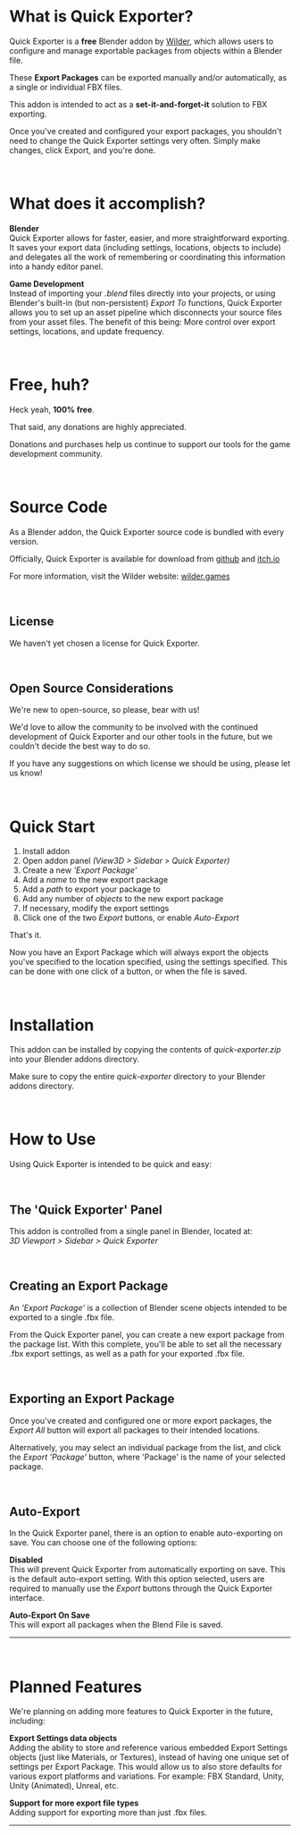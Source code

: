# What is Quick Exporter?
Quick Exporter is a **free** Blender addon by [Wilder](https://wilder.games), which allows users to configure and manage exportable packages from objects within a Blender file.

These **Export Packages** can be exported manually and/or automatically, as a single or individual FBX files.

This addon is intended to act as a **set-it-and-forget-it** solution to FBX exporting.

Once you've created and configured your export packages, you shouldn't need to change the Quick Exporter settings very often. Simply make changes, click Export, and you're done.

<br>

# What does it accomplish?
**Blender**  
Quick Exporter allows for faster, easier, and more straightforward exporting. It saves your export data (including settings, locations, objects to include) and delegates all the work of remembering or coordinating this information into a handy editor panel.

**Game Development**  
Instead of importing your *.blend* files directly into your projects, or using Blender's built-in (but non-persistent) *Export To* functions, Quick Exporter allows you to set up an asset pipeline which disconnects your source files from your asset files. The benefit of this being: More control over export settings, locations, and update frequency.

<br>

# Free, huh?
Heck yeah, **100% free**.

That said, any donations are highly appreciated.

Donations and purchases help us continue to support our tools for the game development community.

<br>

# Source Code  
As a Blender addon, the Quick Exporter source code is bundled with every version. 

Officially, Quick Exporter is available for download from [github](https://github.com/wildergames/blender-quick-exporter) and [itch.io](https://wilder-games.itch.io/blender-quick-exporter)

For more information, visit the Wilder website: [wilder.games](https://wilder.games)

<br>

## License
We haven't yet chosen a license for Quick Exporter.

<br>

## Open Source Considerations
We're new to open-source, so please, bear with us!

We'd love to allow the community to be involved with the continued development of Quick Exporter and our other tools in the future, but we couldn't decide the best way to do so.

If you have any suggestions on which license we should be using, please let us know!

<br>

# Quick Start
1. Install addon
2. Open addon panel *(View3D > Sidebar > Quick Exporter)*
3. Create a new *'Export Package'*
4. Add a *name* to the new export package
5. Add a *path* to export your package to
6. Add any number of *objects* to the new export package
7. If necessary, modify the export settings
8. Click one of the two *Export* buttons, or enable *Auto-Export*

That's it.

Now you have an Export Package which will always export the objects you've specified to the location specified, using the settings specified. This can be done with one click of a button, or when the file is saved.

<br>

# Installation
This addon can be installed by copying the contents of *quick-exporter.zip* into your Blender addons directory.

Make sure to copy the entire *quick-exporter* directory to your Blender addons directory.

<br>

# How to Use
Using Quick Exporter is intended to be quick and easy:

<br>

## The 'Quick Exporter' Panel
This addon is controlled from a single panel in Blender, located at:  
*3D Viewport &gt; Sidebar &gt; Quick Exporter*

<br>

## Creating an Export Package
An *'Export Package'* is a collection of Blender scene objects intended to be exported to a single .fbx file.

From the Quick Exporter panel, you can create a new export package from the package list. With this complete, you'll be able to set all the necessary .fbx export settings, as well as a path for your exported .fbx file.

<br>

## Exporting an Export Package
Once you've created and configured one or more export packages, the *Export All* button will export all packages to their intended locations.

Alternatively, you may select an individual package from the list, and click the *Export 'Package'* button, where 'Package' is the name of your selected package.

<br>

## Auto-Export
In the Quick Exporter panel, there is an option to enable auto-exporting on save. You can choose one of the following options:

**Disabled**  
This will prevent Quick Exporter from automatically exporting on save. This is the default auto-export setting. With this option selected, users are required to manually use the <em>Export</em> buttons through the Quick Exporter interface.

**Auto-Export On Save**  
This will export all packages when the Blend File is saved.


---

<br>

# Planned Features
We're planning on adding more features to Quick Exporter in the future, including:

**Export Settings data objects**  
Adding the ability to store and reference various embedded Export Settings objects (just like Materials, or Textures), instead of having one unique set of settings per Export Package. This would allow us to also store defaults for various export platforms and variations. For example: FBX Standard, Unity, Unity (Animated), Unreal, etc.

**Support for more export file types**  
Adding support for exporting more than just .fbx files.

---

<br>
